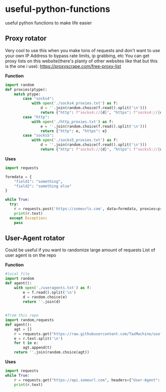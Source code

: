 # useful-python-functions
useful python functions to make life easier

## Proxy rotator
Very cool to use this when you make tons of requests and don't want to use your own IP Address to bypass rate limits, ip grabbing, etc
You can get proxy lists on this website(there's planty of other websites like that but this is the one i use): https://proxyscrape.com/free-proxy-list

**Function**
```python
import random
def proxies(ptype):
    match ptype:
        case "socks4":
            with open('./socks4_proxies.txt') as f:
                d = ''.join(random.choice(f.read().split('\n')))
                return {"http": f"socks4://{d}", "https": f"socks4://{d}"}
        case "http":
            with open('./http_proxies.txt') as f:
                e = ''.join(random.choice(f.read().split('\n')))
                return {"http": e, "https": e}
        case "socks5":
            with open('./socks5_proxies.txt') as f:
                d = ''.join(random.choice(f.read().split('\n')))
                return {"http": f"socks5://{d}", "https": f"socks5://{d}"}
```
**Uses**
```python
import requests

formdata = {
    "field1": "something",
    "field2": "something else"
}

while True:
  try:
    r = requests.post('https://someurls.com', data=formdata, proxies=proxies("http"))
    print(r.text)
  except Exception:
    pass
```

## User-Agent rotator
Could be useful if you want to randomize large amount of requests
List of user agent is on the repo

**Function**
```python
#local file
import random
def agent():
    with open('./useragents.txt') as f:
        e = f.read().split('\n')
        d = random.choice(e)
        return ''.join(d)
   
   
#from this repo
import random,requests
def agent():
    agt = []
    r = requests.get("https://raw.githubusercontent.com/TaxMachine/useful-python-functions/main/useragents.txt")
    e = r.text.split('\n')
    for t in e:
        agt.append(t)
    return ''.join(random.choice(agt))
```
**Uses**
```python
import requests
while True:
    r = requests.get("https://api.someurl.com", headers={"User-Agent": agent()})
    print(r.text)
```
